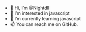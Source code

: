 - 👋 Hi, I’m @Nightdll
- 👀 I’m interested in javascript
- 🌱 I’m currently learning javascript
- 📫 You can reach me on GitHub.

<!---
Nightdll/Nightdll is a ✨ special ✨ repository because its `README.md` (this file) appears on your GitHub profile.
You can click the Preview link to take a look at your changes.
--->
